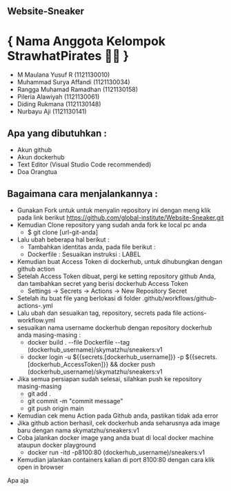 ## Website-Sneaker

# { Nama Anggota Kelompok StrawhatPirates 🏴‍☠️ }
- M Maulana Yusuf R (1121130010)
- Muhammad Surya Affandi (1121130034)
- Rangga Muhamad Ramadhan (1121130158)
- Pileria Alawiyah (1121130061)
- Diding Rukmana (1121130148)
- Nurbayu Aji (1121130141)


## Apa yang dibutuhkan :

- Akun github
- Akun dockerhub
- Text Editor (Visual Studio Code recommended)
- Doa Orangtua

## Bagaimana cara menjalankannya :
- Gunakan Fork untuk untuk menyalin repository ini dengan meng klik pada link berikut https://github.com/global-institute/Website-Sneaker.git
- Kemudian Clone repository yang sudah anda fork ke local pc anda
    - $ git clone [url-git-anda]
- Lalu ubah beberapa hal berikut :
    - Tambahkan identitas anda, pada file berikut :
    - Dockerfile : Sesuaikan instruksi : LABEL
- Kemudian buat Access Token di dockerhub, untuk dihubungkan dengan github action
- Setelah Access Token dibuat, pergi ke setting repository github Anda, dan tambahkan secret yang berisi dockerhub Access Token
    - Settings -> Secrets -> Actions -> New Repository Secret
- Setelah itu buat file yang berlokasi di folder .github/workflows/github-actions-.yml
- Lalu ubah dan sesuaikan tag, repository, secrets pada file actions-workflow.yml
- sesuaikan nama username dockerhub dengan repository dockerhub anda masing-masing :
    - docker build . --file Dockerfile --tag (dockerhub_username)/skymatzhu/sneakers:v1
    - docker login -u ${{secrets.[dockerhub_username]}} -p ${{secrets.[dockerhub_AccessToken]}} && docker push (dockerhub_username)/skymatzhu/sneakers:v1
- Jika semua persiapan sudah selesai, silahkan push ke repository masing-masing
    - git add .
    - git commit -m "commit message"
    - git push origin main
- Kemudian cek menu Action pada Github anda, pastikan tidak ada error
- Jika github action berhasil, cek dockerhub anda seharusnya ada image baru dengan nama skymatzhu/sneakers:v1
- Coba jalankan docker image yang anda buat di local docker machine ataupun docker playground
    - docker run -itd -p8100:80 (dockerhub_username)/sneakers:v1
- Kemudian jalankan containers kalian di port 8100:80 dengan cara klik open in browser


Apa aja
